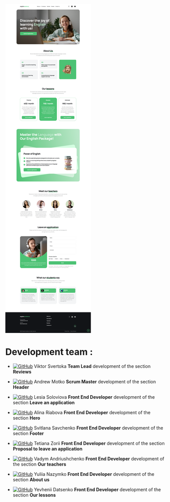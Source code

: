 ![Landing Page](./assets/screencapture.png)

# Development team :

- [![GitHub](https://img.shields.io/badge/GitHub-100000?style=for-the-badge&logo=github&logoColor=white)](https://github.com/ViktorSvertoka)
  Viktor Svertoka **Team Lead** development of the section **Reviews**

- [![GitHub](https://img.shields.io/badge/GitHub-100000?style=for-the-badge&logo=github&logoColor=white)](https://github.com/AM1007)
  Andrew Motko **Scrum Master** development of the section **Header**

- [![GitHub](https://img.shields.io/badge/GitHub-100000?style=for-the-badge&logo=github&logoColor=white)](https://github.com/LesiaUKR)
  Lesia Soloviova **Front End Developer** development of the section **Leave an
  application**

- [![GitHub](https://img.shields.io/badge/GitHub-100000?style=for-the-badge&logo=github&logoColor=white)](https://github.com/AlinaRyabova)
  Alina Riabova **Front End Developer** development of the section **Hero**

- [![GitHub](https://img.shields.io/badge/GitHub-100000?style=for-the-badge&logo=github&logoColor=white)](https://github.com/SvitlanaSavchenko)
  Svitlana Savchenko **Front End Developer** development of the section
  **Footer**

- [![GitHub](https://img.shields.io/badge/GitHub-100000?style=for-the-badge&logo=github&logoColor=white)](https://github.com/TiZorii)
  Tetiana Zorii **Front End Developer** development of the section **Proposal to
  leave an application**

- [![GitHub](https://img.shields.io/badge/GitHub-100000?style=for-the-badge&logo=github&logoColor=white)](https://github.com/Vademandr)
  Vadym Andriushchenko **Front End Developer** development of the section **Our
  teachers**

- [![GitHub](https://img.shields.io/badge/GitHub-100000?style=for-the-badge&logo=github&logoColor=white)](https://github.com/YNazymko12)
  Yuliia Nazymko **Front End Developer** development of the section **About us**

- [![GitHub](https://img.shields.io/badge/GitHub-100000?style=for-the-badge&logo=github&logoColor=white)](https://github.com/yevheniidatsenko)
  Yevhenii Datsenko **Front End Developer** development of the section **Our
  lessons**

